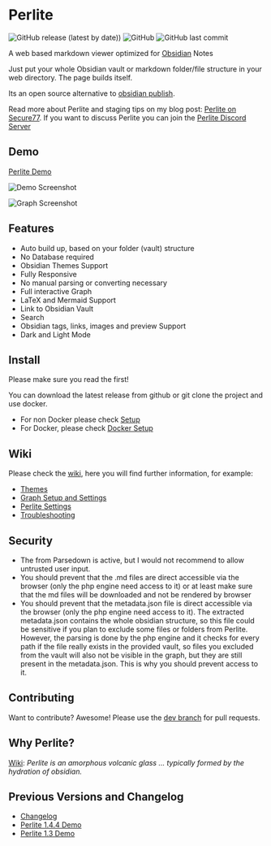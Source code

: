 # Perlite
  
![GitHub release (latest by date)](latest%20by%20date)) ![GitHub](https://img.shields.io/github/license/secure-77/perlite) ![GitHub last commit](https://img.shields.io/github/last-commit/secure-77/Perlite)


A web based markdown viewer optimized for [Obsidian](https://obsidian.md/) Notes

Just put your whole Obsidian vault or markdown folder/file structure in your web directory. The page builds itself. 

Its an open source alternative to  [obsidian publish](https://obsidian.md/publish).

Read more about Perlite and staging tips on my blog post: [Perlite on Secure77](https://secure77.de/perlite).
If you want to discuss Perlite you can join the [Perlite Discord Server](https://discord.gg/pkJ347ssWT)


## Demo

[Perlite Demo](https://perlite.secure77.de/)


![Demo Screenshot](https://raw.githubusercontent.com/secure-77/Perlite/main/screenshots/screenshot.png "Demo Screenshot")

![Graph Screenshot](https://raw.githubusercontent.com/secure-77/Perlite/main/screenshots/graph.png "Graph Screenshot")

## Features

- Auto build up, based on your folder (vault) structure
- No Database required
- Obsidian Themes Support
- Fully Responsive
- No manual parsing or converting necessary
- Full interactive Graph
- LaTeX and Mermaid Support
- Link to Obsidian Vault
- Search
- Obsidian tags, links, images and preview Support
- Dark and Light Mode


## Install
Please make sure you read the [](https://github.com/secure-77/Perlite/wiki/03---Perlite-Settings#required-settings) first!

You can download the latest release from github or git clone the project and use docker.

- For non Docker please check [Setup](https://github.com/secure-77/Perlite/wiki/01---Setup-(no-Docker))
- For Docker, please check [Docker Setup](https://github.com/secure-77/Perlite/wiki/02---Setup-Docker)


## Wiki
Please check the [wiki](https://github.com/secure-77/Perlite/wiki), here you will find further information, for example:

- [Themes](https://github.com/secure-77/Perlite/wiki/Themes)
- [Graph Setup and Settings](https://github.com/secure-77/Perlite/wiki/Graph)
- [Perlite Settings](https://github.com/secure-77/Perlite/wiki/03---Perlite-Settings)
- [Troubleshooting](https://github.com/secure-77/Perlite/wiki/Troubleshooting)


## Security
- The [](https://github.com/erusev/parsedown#security) from Parsedown is active, but I would not recommend to allow untrusted user input.
- You should prevent that the .md files are direct accessible via the browser (only the php engine need access to it) or at least make sure that the md files will be downloaded and not be rendered by browser
- You should prevent that the metadata.json file is direct accessible via the browser (only the php engine need access to it). The extracted metadata.json contains the whole obsidian structure, so this file could be sensitive if you plan to exclude some files or folders from Perlite. However, the parsing is done by the php engine and it checks for every path if the file really exists in the provided vault, so files you excluded from the vault will also not be visible in the graph, but they are still present in the metadata.json. This is why you should prevent access to it.


## Contributing
Want to contribute? Awesome! Please use the [dev branch](https://github.com/secure-77/Perlite/tree/dev) for pull requests.


## Why Perlite?
[Wiki](https://en.wikipedia.org/wiki/Perlite):
*Perlite is an amorphous volcanic glass ... typically formed by the hydration of obsidian.*


## Previous Versions and Changelog

- [Changelog](https://github.com/secure-77/Perlite/blob/main/Changelog.md)
- [Perlite 1.4.4 Demo](https://perlite.secure77.de/1.4.4)
- [Perlite 1.3 Demo](https://perlite.secure77.de/1.3)
